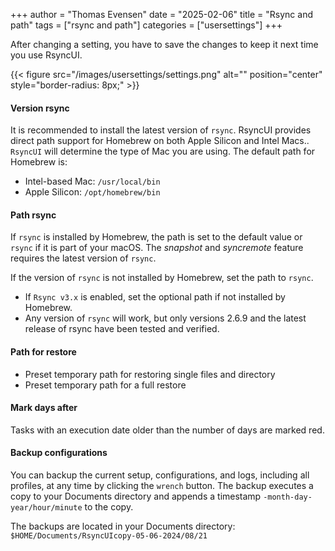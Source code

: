 +++
author = "Thomas Evensen"
date = "2025-02-06"
title =  "Rsync and path"
tags = ["rsync and path"]
categories = ["usersettings"]
+++

After changing a setting, you have to save the changes to keep it next time you use RsyncUI.

{{< figure src="/images/usersettings/settings.png" alt="" position="center" style="border-radius: 8px;" >}}

#### Version rsync

It is recommended to install the latest version of `rsync`. RsyncUI provides direct path support for Homebrew on both Apple Silicon and Intel Macs.. `RsyncUI` will determine the type of Mac you are using. The default path for Homebrew is:

- Intel-based Mac: `/usr/local/bin`
- Apple Silicon: `/opt/homebrew/bin`

#### Path rsync

If `rsync` is installed by Homebrew, the path is set to the default value or `rsync` if it is part of your macOS. The *snapshot* and *syncremote* feature requires the latest version of `rsync`.

If the version of `rsync` is not installed by Homebrew, set the path to `rsync`.

- If `Rsync v3.x` is enabled, set the optional path if not installed by Homebrew.
- Any version of `rsync` will work, but only versions 2.6.9 and the latest release of rsync have been tested and verified.

#### Path for restore

- Preset temporary path for restoring single files and directory
- Preset temporary path for a full restore

#### Mark days after

Tasks with an execution date older than the number of days are marked red.

#### Backup configurations

You can backup the current setup, configurations, and logs, including all profiles, at any time by clicking the `wrench` button.
The backup executes a copy to your Documents directory and appends a timestamp `-month-day-year/hour/minute` to the copy.

The backups are located in your Documents directory: `$HOME/Documents/RsyncUIcopy-05-06-2024/08/21`
